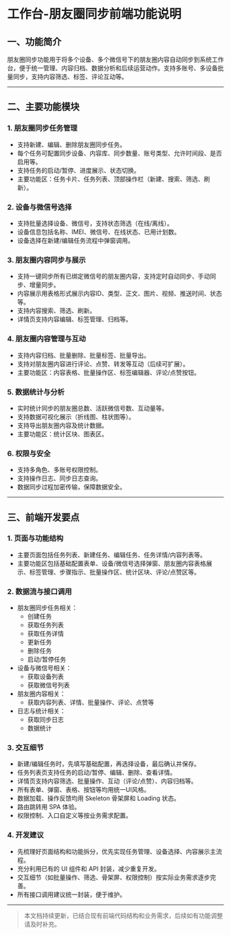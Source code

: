 # 工作台-朋友圈同步前端功能说明

## 一、功能简介
朋友圈同步功能用于将多个设备、多个微信号下的朋友圈内容自动同步到系统工作台，便于统一管理、内容归档、数据分析和后续运营动作。支持多账号、多设备批量同步，支持内容筛选、标签、评论互动等。

---

## 二、主要功能模块

### 1. 朋友圈同步任务管理
- 支持新建、编辑、删除朋友圈同步任务。
- 每个任务可配置同步设备、内容库、同步数量、账号类型、允许时间段、是否启用等。
- 支持任务的启动/暂停、进度展示、状态切换。
- 主要功能区：任务卡片、任务列表、顶部操作栏（新建、搜索、筛选、刷新）。

### 2. 设备与微信号选择
- 支持批量选择设备、微信号，支持状态筛选（在线/离线）。
- 设备信息包括名称、IMEI、微信号、在线状态、已用计划数。
- 设备选择在新建/编辑任务流程中弹窗调用。

### 3. 朋友圈内容同步与展示
- 支持一键同步所有已绑定微信号的朋友圈内容，支持定时自动同步、手动同步、增量同步。
- 内容展示用表格形式展示内容ID、类型、正文、图片、视频、推送时间、状态等。
- 支持内容搜索、筛选、刷新。
- 详情页支持内容编辑、标签管理、归档等。

### 4. 朋友圈内容管理与互动
- 支持内容归档、批量删除、批量标签、批量导出。
- 支持对朋友圈内容进行评论、点赞、转发等互动（后续可扩展）。
- 主要功能区：内容表格、批量操作区、标签编辑器、评论/点赞按钮。

### 5. 数据统计与分析
- 实时统计同步的朋友圈总数、活跃微信号数、互动量等。
- 支持数据可视化展示（折线图、柱状图等）。
- 支持导出朋友圈内容及统计数据。
- 主要功能区：统计区块、图表区。

### 6. 权限与安全
- 支持多角色、多账号权限控制。
- 支持操作日志、同步日志查询。
- 数据同步过程加密传输，保障数据安全。

---

## 三、前端开发要点

### 1. 页面与功能结构
- 主要页面包括任务列表、新建任务、编辑任务、任务详情/内容列表等。
- 主要功能区包括基础配置表单、设备/微信号选择弹窗、朋友圈内容表格展示、标签管理、步骤指示、批量操作区、统计区块、评论/点赞区等。

### 2. 数据流与接口调用
- 朋友圈同步任务相关：
  - 创建任务
  - 获取任务列表
  - 获取任务详情
  - 更新任务
  - 删除任务
  - 启动/暂停任务
- 设备与微信号相关：
  - 获取设备列表
  - 获取微信号列表
- 朋友圈内容相关：
  - 获取内容列表、详情、批量操作、评论、点赞等
- 日志与统计相关：
  - 获取同步日志
  - 数据统计

### 3. 交互细节
- 新建/编辑任务时，先填写基础配置，再选择设备，最后确认并保存。
- 任务列表页支持任务的启动/暂停、编辑、删除、查看详情。
- 详情页支持内容筛选、批量操作、互动（评论/点赞）、内容归档等。
- 所有表单、弹窗、表格、按钮等均用统一UI风格。
- 数据加载、操作反馈均用 Skeleton 骨架屏和 Loading 状态。
- 路由跳转用 SPA 体验。
- 权限控制、入口自定义等按业务需求配置。

### 4. 开发建议
- 先梳理好页面结构和功能拆分，优先实现任务管理、设备选择、内容展示主流程。
- 充分利用已有的 UI 组件和 API 封装，减少重复开发。
- 交互细节（如批量操作、筛选、骨架屏、权限控制）按实际业务需求逐步完善。
- 所有接口调用建议统一封装，便于维护。

---

> 本文档持续更新，已结合现有前端代码结构和业务需求，后续如有功能调整请及时补充。 